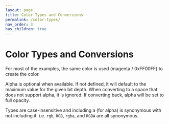 ```yaml
---
layout: page
title: Color Types and Conversions
permalink: /color-types/
nav_order: 3
has_children: true
---
```


# Color Types and Conversions

For most of the examples, the same color is used (magenta / 0xFF00FF) to create the color.

Alpha is optional when available. If not defined, it will default to the maximum value for the given bit depth. When converting to a space that does not support alpha, it is ignored. If converting back, alpha will be set to full opacity.

Types are case-insensitive and including a (for alpha) is synonymous with not including it. i.e. `rgb`, `RGB`, `rgba`, and `RGBA` are all synonymous.

